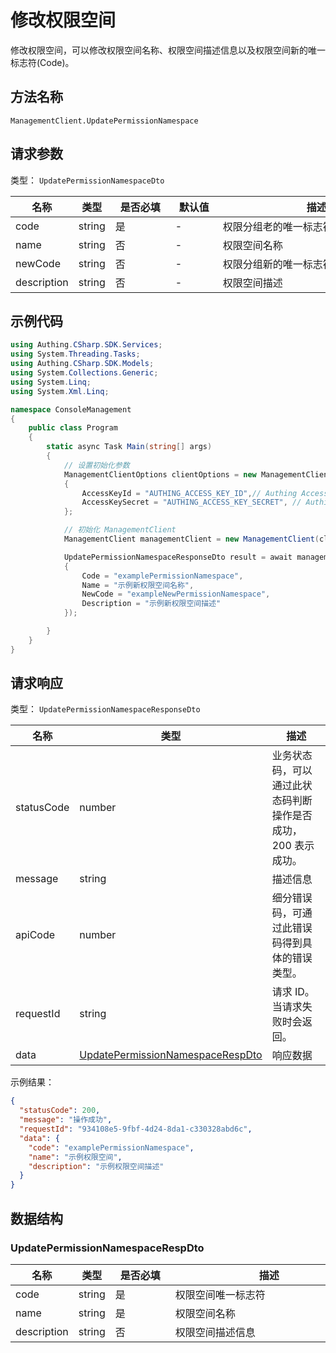 # 修改权限空间

<!--
  警告⚠️：
  不要直接修改该文档，
  https://github.com/Authing/authing-docs-factory
  使用该项目进行生成
-->

<LastUpdated />

修改权限空间，可以修改权限空间名称、权限空间描述信息以及权限空间新的唯一标志符(Code)。

## 方法名称

`ManagementClient.UpdatePermissionNamespace`

## 请求参数


类型： `UpdatePermissionNamespaceDto`

| 名称          | 类型     | <div style="width:80px">是否必填</div> | <div style="width:60px">默认值</div> | <div style="width:300px">描述</div> | <div style="width:200px">示例值</div> |
|-------------|--------|------------------------------------|-----------------------------------|-----------------------------------|------------------------------------|
| code        | string | 是                                  | -                                 | 权限分组老的唯一标志符 Code                  | `examplePermissionNamespace`       |
| name        | string | 否                                  | -                                 | 权限空间名称                            | `示例权限空间`                           |
| newCode     | string | 否                                  | -                                 | 权限分组新的唯一标志符 Code                  | `exampleNewPermissionNamespace`    |
| description | string | 否                                  | -                                 | 权限空间描述                            | `示例权限空间描述`                         |




## 示例代码

```csharp
using Authing.CSharp.SDK.Services;
using System.Threading.Tasks;
using Authing.CSharp.SDK.Models;
using System.Collections.Generic;
using System.Linq;
using System.Xml.Linq;

namespace ConsoleManagement
{
    public class Program
    {
        static async Task Main(string[] args)
        {
            // 设置初始化参数
            ManagementClientOptions clientOptions = new ManagementClientOptions
            {
                AccessKeyId = "AUTHING_ACCESS_KEY_ID",// Authing Access Key ID
                AccessKeySecret = "AUTHING_ACCESS_KEY_SECRET", // Authing Access Key Secret
            };

            // 初始化 ManagementClient
            ManagementClient managementClient = new ManagementClient(clientOptions);

            UpdatePermissionNamespaceResponseDto result = await managementClient.UpdatePermissionNamespace(new UpdatePermissionNamespaceDto
            {
                Code = "examplePermissionNamespace",
                Name = "示例新权限空间名称",
                NewCode = "exampleNewPermissionNamespace",
                Description = "示例新权限空间描述"
            });

        }
    }
}

```




## 请求响应

类型： `UpdatePermissionNamespaceResponseDto`

| 名称 | 类型 | 描述 |
| ---- | ---- | ---- |
| statusCode | number | 业务状态码，可以通过此状态码判断操作是否成功，200 表示成功。 |
| message | string | 描述信息 |
| apiCode | number | 细分错误码，可通过此错误码得到具体的错误类型。 |
| requestId | string | 请求 ID。当请求失败时会返回。 |
| data | <a href="#UpdatePermissionNamespaceRespDto">UpdatePermissionNamespaceRespDto</a> | 响应数据 |



示例结果：

```json
{
  "statusCode": 200,
  "message": "操作成功",
  "requestId": "934108e5-9fbf-4d24-8da1-c330328abd6c",
  "data": {
    "code": "examplePermissionNamespace",
    "name": "示例权限空间",
    "description": "示例权限空间描述"
  }
}
```

## 数据结构


### <a id="UpdatePermissionNamespaceRespDto"></a> UpdatePermissionNamespaceRespDto

| 名称 | 类型 | <div style="width:80px">是否必填</div> | <div style="width:300px">描述</div> | <div style="width:200px">示例值</div> |
| ---- |  ---- | ---- | ---- | ---- |
| code | string | 是 | 权限空间唯一标志符   |  `examplePermissionNamespace` |
| name | string | 是 | 权限空间名称   |  `示例权限空间` |
| description | string | 否 | 权限空间描述信息   |  `示例权限空间描述` |

